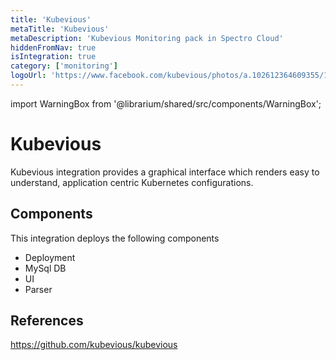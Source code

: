 ```yaml
---
title: 'Kubevious'
metaTitle: 'Kubevious'
metaDescription: 'Kubevious Monitoring pack in Spectro Cloud'
hiddenFromNav: true
isIntegration: true
category: ['monitoring']
logoUrl: 'https://www.facebook.com/kubevious/photos/a.102612364609355/115644363306155/?type=3&is_lookaside=1'
---
```


import WarningBox from '@librarium/shared/src/components/WarningBox';

# Kubevious

Kubevious integration provides a graphical interface which renders easy to understand, application centric Kubernetes configurations.

## Components

This integration deploys the following components
* Deployment
* MySql DB
* UI
* Parser

## References

https://github.com/kubevious/kubevious
